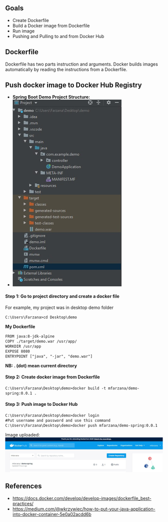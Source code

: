 ## Goals
- Create Dockerfile 
- Build a Docker image from Dockerfile
- Run image
- Pushing and Pulling to and from Docker Hub

## Dockerfile
Dockerfile has two parts instruction and arguments. Docker builds images automatically by reading the instructions from a Dockerfile. 


## Push docker image to Docker Hub Registry
- **Spring Boot Demo Project Structure:**
- ![enter image description here](https://github.com/Mfarzana/docker-learning/blob/master/images/demo-project-structure.jpg)
#### Step 1: Go to project directory and create a docker file 
 For example, my project was in desktop demo folder
  ```
  C:\Users\Farzana>cd Desktop\demo
  ```
  **My  Dockerfile** 
	
	FROM java:8-jdk-alpine
	COPY ./target/demo.war /usr/app/
	WORKDIR /usr/app
	EXPOSE 8080
	ENTRYPOINT ["java", "-jar", "demo.war"]
	
 **NB:  . (dot) mean current directory** 
####  Step 2: Create docker image from Dockerfile
 ```
 C:\Users\Farzana\Desktop\demo>docker build -t mfarzana/demo-spring:0.0.1 . 
 ```

#### Step 3: Push image to Docker Hub
```
C:\Users\Farzana\Desktop\demo>docker login 
#Put username and password and use this command
C:\Users\Farzana\Desktop\demo>docker push mfarzana/demo-spring:0.0.1
 ```
 Image  uploaded: ![](https://github.com/Mfarzana/docker-learning/blob/master/images/demo-spring-dockerhub.jpg)
  




## References
- https://docs.docker.com/develop/develop-images/dockerfile_best-practices/
- https://medium.com/@wkrzywiec/how-to-put-your-java-application-into-docker-container-5e0a02acdd6b

<!--stackedit_data:
eyJoaXN0b3J5IjpbMTQzMTk2NzgyLDkwNDM4MjA3NSwtNTgyOT
E2Mjg2LDEzNzcyMzIzODAsMTcwMDg1OTc5MywtMTYyMDAxMjQ0
NCw2MjA3Mjk5MDYsMTM1MTE2Mjc4OSwxMDMyMTEyNzUzLC0xMT
AzMDc0Njc3LC03NzE3MDQzODgsLTIwOTYzMjI4MzYsMTM3MzEw
MDY1NiwtMjExNDE0NzcwMiw4MTI2ODczOTYsNzU2NzU2MTk3LC
0yMDczODAyMzE2LDEyNDg0MDQ5ODMsNjIzMDQwNjMzLDgxNDA5
NTk5Nl19
-->